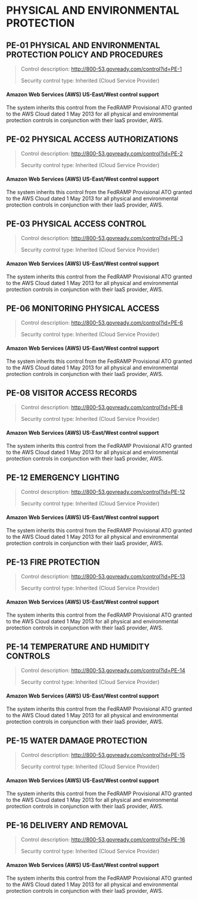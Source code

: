 # PHYSICAL AND ENVIRONMENTAL PROTECTION

## PE-01 PHYSICAL AND ENVIRONMENTAL PROTECTION POLICY AND PROCEDURES

> Control description: <http://800-53.govready.com/control?id=PE-1>
> 
> 
> 
> Security control type: Inherited (Cloud Service Provider)


#### Amazon Web Services (AWS) US-East/West control support

The system inherits this control from the FedRAMP Provisional ATO granted to the AWS Cloud dated 1 May 2013 for all physical and environmental protection controls in conjunction with their IaaS provider, AWS.



## PE-02 PHYSICAL ACCESS AUTHORIZATIONS

> Control description: <http://800-53.govready.com/control?id=PE-2>
> 
> 
> 
> Security control type: Inherited (Cloud Service Provider)


#### Amazon Web Services (AWS) US-East/West control support

The system inherits this control from the FedRAMP Provisional ATO granted to the AWS Cloud dated 1 May 2013 for all physical and environmental protection controls in conjunction with their IaaS provider, AWS.



## PE-03 PHYSICAL ACCESS CONTROL

> Control description: <http://800-53.govready.com/control?id=PE-3>
> 
> 
> 
> Security control type: Inherited (Cloud Service Provider)


#### Amazon Web Services (AWS) US-East/West control support

The system inherits this control from the FedRAMP Provisional ATO granted to the AWS Cloud dated 1 May 2013 for all physical and environmental protection controls in conjunction with their IaaS provider, AWS.



## PE-06 MONITORING PHYSICAL ACCESS

> Control description: <http://800-53.govready.com/control?id=PE-6>
> 
> 
> 
> Security control type: Inherited (Cloud Service Provider)


#### Amazon Web Services (AWS) US-East/West control support

The system inherits this control from the FedRAMP Provisional ATO granted to the AWS Cloud dated 1 May 2013 for all physical and environmental protection controls in conjunction with their IaaS provider, AWS.



## PE-08 VISITOR ACCESS RECORDS

> Control description: <http://800-53.govready.com/control?id=PE-8>
> 
> 
> 
> Security control type: Inherited (Cloud Service Provider)


#### Amazon Web Services (AWS) US-East/West control support

The system inherits this control from the FedRAMP Provisional ATO granted to the AWS Cloud dated 1 May 2013 for all physical and environmental protection controls in conjunction with their IaaS provider, AWS.



## PE-12 EMERGENCY LIGHTING

> Control description: <http://800-53.govready.com/control?id=PE-12>
> 
> 
> 
> Security control type: Inherited (Cloud Service Provider)


#### Amazon Web Services (AWS) US-East/West control support

The system inherits this control from the FedRAMP Provisional ATO granted to the AWS Cloud dated 1 May 2013 for all physical and environmental protection controls in conjunction with their IaaS provider, AWS.



## PE-13 FIRE PROTECTION

> Control description: <http://800-53.govready.com/control?id=PE-13>
> 
> 
> 
> Security control type: Inherited (Cloud Service Provider)


#### Amazon Web Services (AWS) US-East/West control support

The system inherits this control from the FedRAMP Provisional ATO granted to the AWS Cloud dated 1 May 2013 for all physical and environmental protection controls in conjunction with their IaaS provider, AWS.



## PE-14 TEMPERATURE AND HUMIDITY CONTROLS

> Control description: <http://800-53.govready.com/control?id=PE-14>
> 
> 
> 
> Security control type: Inherited (Cloud Service Provider)


#### Amazon Web Services (AWS) US-East/West control support

The system inherits this control from the FedRAMP Provisional ATO granted to the AWS Cloud dated 1 May 2013 for all physical and environmental protection controls in conjunction with their IaaS provider, AWS.



## PE-15 WATER DAMAGE PROTECTION

> Control description: <http://800-53.govready.com/control?id=PE-15>
> 
> 
> 
> Security control type: Inherited (Cloud Service Provider)


#### Amazon Web Services (AWS) US-East/West control support

The system inherits this control from the FedRAMP Provisional ATO granted to the AWS Cloud dated 1 May 2013 for all physical and environmental protection controls in conjunction with their IaaS provider, AWS.



## PE-16 DELIVERY AND REMOVAL

> Control description: <http://800-53.govready.com/control?id=PE-16>
> 
> 
> 
> Security control type: Inherited (Cloud Service Provider)


#### Amazon Web Services (AWS) US-East/West control support

The system inherits this control from the FedRAMP Provisional ATO granted to the AWS Cloud dated 1 May 2013 for all physical and environmental protection controls in conjunction with their IaaS provider, AWS.



